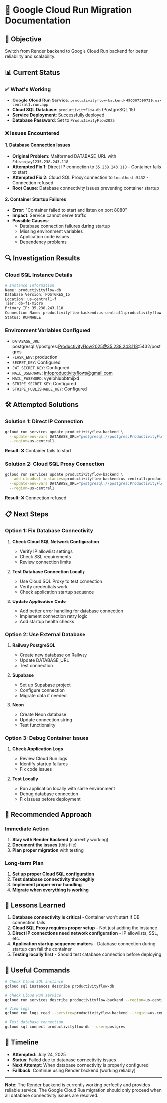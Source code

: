 # 🔧 Google Cloud Run Migration Documentation

## 🎯 Objective
Switch from Render backend to Google Cloud Run backend for better reliability and scalability.

## 📊 Current Status

### ✅ What's Working
- **Google Cloud Run Service**: `productivityflow-backend-496367590729.us-central1.run.app`
- **Cloud SQL Database**: `productivityflow-db` (PostgreSQL 15)
- **Service Deployment**: Successfully deployed
- **Database Password**: Set to `ProductivityFlow2025`

### ❌ Issues Encountered

#### 1. Database Connection Issues
- **Original Problem**: Malformed DATABASE_URL with `Edisonjay1235.238.243.118`
- **Attempted Fix 1**: Direct IP connection to `35.238.243.118` - Container fails to start
- **Attempted Fix 2**: Cloud SQL Proxy connection to `localhost:5432` - Connection refused
- **Root Cause**: Database connectivity issues preventing container startup

#### 2. Container Startup Failures
- **Error**: "Container failed to start and listen on port 8080"
- **Impact**: Service cannot serve traffic
- **Possible Causes**:
  - Database connection failures during startup
  - Missing environment variables
  - Application code issues
  - Dependency problems

## 🔍 Investigation Results

### Cloud SQL Instance Details
```bash
# Instance Information
Name: productivityflow-db
Database Version: POSTGRES_15
Location: us-central1-f
Tier: db-f1-micro
Primary IP: 35.238.243.118
Connection Name: productivityflow-backend:us-central1:productivityflow-db
Status: RUNNABLE
```

### Environment Variables Configured
- `DATABASE_URL`: postgresql://postgres:ProductivityFlow2025@35.238.243.118:5432/postgres
- `FLASK_ENV`: production
- `SECRET_KEY`: Configured
- `JWT_SECRET_KEY`: Configured
- `MAIL_USERNAME`: infoproductivityflows@gmail.com
- `MAIL_PASSWORD`: vyeibhlubbtmijxd
- `STRIPE_SECRET_KEY`: Configured
- `STRIPE_PUBLISHABLE_KEY`: Configured

## 🛠️ Attempted Solutions

### Solution 1: Direct IP Connection
```bash
gcloud run services update productivityflow-backend \
  --update-env-vars DATABASE_URL="postgresql://postgres:ProductivityFlow2025@35.238.243.118:5432/postgres" \
  --region=us-central1
```
**Result**: ❌ Container fails to start

### Solution 2: Cloud SQL Proxy Connection
```bash
gcloud run services update productivityflow-backend \
  --add-cloudsql-instances=productivityflow-backend:us-central1:productivityflow-db \
  --update-env-vars DATABASE_URL="postgresql://postgres:ProductivityFlow2025@localhost:5432/postgres" \
  --region=us-central1
```
**Result**: ❌ Connection refused

## 📋 Next Steps

### Option 1: Fix Database Connectivity
1. **Check Cloud SQL Network Configuration**
   - Verify IP allowlist settings
   - Check SSL requirements
   - Review connection limits

2. **Test Database Connection Locally**
   - Use Cloud SQL Proxy to test connection
   - Verify credentials work
   - Check application startup sequence

3. **Update Application Code**
   - Add better error handling for database connection
   - Implement connection retry logic
   - Add startup health checks

### Option 2: Use External Database
1. **Railway PostgreSQL**
   - Create new database on Railway
   - Update DATABASE_URL
   - Test connection

2. **Supabase**
   - Set up Supabase project
   - Configure connection
   - Migrate data if needed

3. **Neon**
   - Create Neon database
   - Update connection string
   - Test functionality

### Option 3: Debug Container Issues
1. **Check Application Logs**
   - Review Cloud Run logs
   - Identify startup failures
   - Fix code issues

2. **Test Locally**
   - Run application locally with same environment
   - Debug database connection
   - Fix issues before deployment

## 🎯 Recommended Approach

### Immediate Action
1. **Stay with Render Backend** (currently working)
2. **Document the issues** (this file)
3. **Plan proper migration** with testing

### Long-term Plan
1. **Set up proper Cloud SQL configuration**
2. **Test database connectivity thoroughly**
3. **Implement proper error handling**
4. **Migrate when everything is working**

## 📝 Lessons Learned

1. **Database connectivity is critical** - Container won't start if DB connection fails
2. **Cloud SQL Proxy requires proper setup** - Not just adding the instance
3. **Direct IP connections need network configuration** - IP allowlists, SSL, etc.
4. **Application startup sequence matters** - Database connection during startup can fail the container
5. **Testing locally first** - Should test database connection before deploying

## 🔗 Useful Commands

```bash
# Check Cloud SQL instance
gcloud sql instances describe productivityflow-db

# Check Cloud Run service
gcloud run services describe productivityflow-backend --region=us-central1

# View logs
gcloud run logs read --service=productivityflow-backend --region=us-central1

# Test database connection
gcloud sql connect productivityflow-db --user=postgres
```

## 📅 Timeline
- **Attempted**: July 24, 2025
- **Status**: Failed due to database connectivity issues
- **Next Attempt**: When database connectivity is properly configured
- **Fallback**: Continue using Render backend (working reliably)

---

**Note**: The Render backend is currently working perfectly and provides reliable service. The Google Cloud Run migration should only proceed when all database connectivity issues are resolved. 